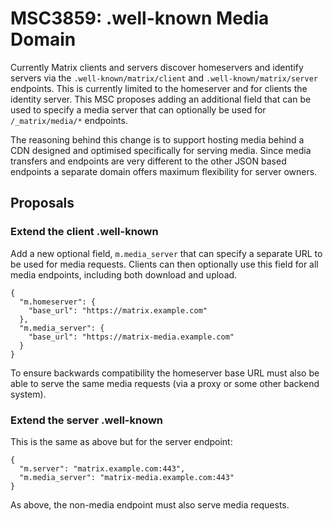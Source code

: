 # MSC3859: .well-known Media Domain

Currently Matrix clients and servers discover homeservers and identify servers via the `.well-known/matrix/client` and 
`.well-known/matrix/server` endpoints. This is currently limited to the homeserver and for clients the identity server.
This MSC proposes adding an additional field that can be used to specify a media server that can optionally be used 
for `/_matrix/media/*` endpoints.

The reasoning behind this change is to support hosting media behind a CDN designed and optimised specifically for 
serving media. Since media transfers and endpoints are very different to the other JSON based endpoints a separate 
domain offers maximum flexibility for server owners.


## Proposals

### Extend the client .well-known

Add a new optional field, `m.media_server` that can specify a separate URL to be used for media requests. Clients can 
then optionally use this field for all media endpoints, including both download and upload.

```
{
  "m.homeserver": {
    "base_url": "https://matrix.example.com"
  },
  "m.media_server": {
    "base_url": "https://matrix-media.example.com"
  }
}
```

To ensure backwards compatibility the homeserver base URL must also be able to serve the same media requests (via a 
proxy or some other backend system).

### Extend the server .well-known

This is the same as above but for the server endpoint:

```
{
  "m.server": "matrix.example.com:443",
  "m.media_server": "matrix-media.example.com:443"
}
```

As above, the non-media endpoint must also serve media requests.
